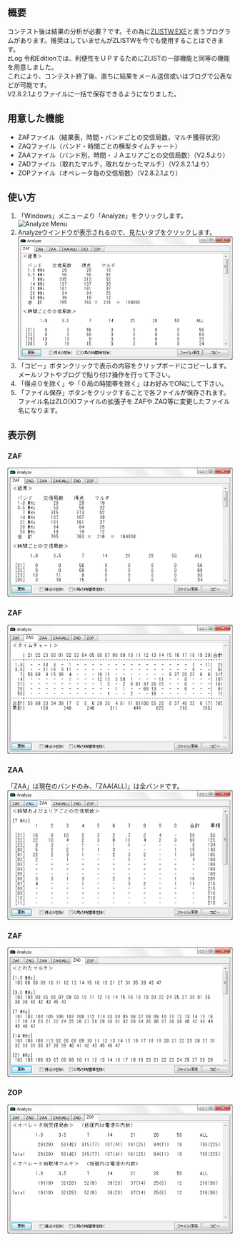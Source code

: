 ## 概要
コンテスト後は結果の分析が必要？です。その為に[ZLISTW.EXE](http://nksg.net/ham/zlistw/)と言うプログラムがあります。推奨はしていませんがZLISTWを今でも使用することはできます。  
zLog 令和Editionでは、利便性をＵＰするためにZLISTの一部機能と同等の機能を用意しました。  
これにより、コンテスト終了後、直ちに結果をメール送信或いはブログで公表などが可能です。  
V2.8.2.1よりファイルに一括で保存できるようになりました。  

## 用意した機能
* ZAFファイル（結果表，時間・バンドごとの交信局数，マルチ獲得状況）
* ZAQファイル（バンド・時間ごとの横型タイムチャート）
* ZAAファイル（バンド別，時間・ＪＡエリアごとの交信局数）（V2.5より）
* ZADファイル（取れたマルチ，取れなかったマルチ）（V2.8.2.1より）
* ZOPファイル（オペレータ毎の交信局数）（V2.8.2.1より）

## 使い方
1. 「Windows」メニューより「Analyze」をクリックします。  
![Analyze Menu](https://github.com/jr8ppg/zLog/blob/images/analyze_menu.png)
1. Analyzeウインドウが表示されるので、見たいタブをクリックします。  
![ZAFファイル](https://github.com/jr8ppg/zLog/blob/images/analyze_zaf.png)
1. 「コピー」ボタンクリックで表示の内容をクリップボードにコピーします。メールソフトやブログで貼り付け操作を行って下さい。
1. 「得点０を除く」や「０局の時間帯を除く」はお好みでONにして下さい。
1. 「ファイル保存」ボタンをクリックすることで各ファイルが保存されます。ファイル名はZLO(X)ファイルの拡張子を.ZAFや.ZAQ等に変更したファイル名になります。

## 表示例
### ZAF
![ZAFファイル](https://github.com/jr8ppg/zLog/blob/images/analyze_zaf.png)
### ZAF
![ZAQファイル](https://github.com/jr8ppg/zLog/blob/images/analyze_zaq.png)
### ZAA
「ZAA」は現在のバンドのみ、「ZAA(ALL)」は全バンドです。  
![ZAAファイル](https://github.com/jr8ppg/zLog/blob/images/analyze_zaa.png)
### ZAF
![ZADファイル](https://github.com/jr8ppg/zLog/blob/images/analyze_zad.png)
### ZOP
![ZOPファイル](https://github.com/jr8ppg/zLog/blob/images/analyze_zop.png)
